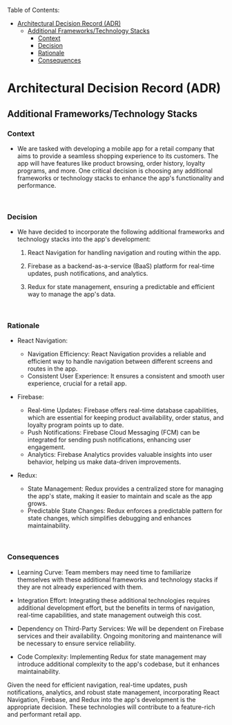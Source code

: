 Table of Contents:
* [Architectural Decision Record (ADR)](#architectural-decision-record-adr)
  * [Additional Frameworks/Technology Stacks](#additional-frameworkstechnology-stacks)
    * [Context](#context)
    * [Decision](#decision)
    * [Rationale](#rationale)
    * [Consequences](#consequences)

# Architectural Decision Record (ADR)
## Additional Frameworks/Technology Stacks

### Context

- We are tasked with developing a mobile app for a retail company that aims to provide a seamless shopping experience to its customers. The app will have features like product browsing, order history, loyalty programs, and more. One critical decision is choosing any additional frameworks or technology stacks to enhance the app's functionality and performance.

<br/>

### Decision

- We have decided to incorporate the following additional frameworks and technology stacks into the app's development:

    1. React Navigation for handling navigation and routing within the app.

    2. Firebase as a backend-as-a-service (BaaS) platform for real-time updates, push notifications, and analytics.

    3. Redux for state management, ensuring a predictable and efficient way to manage the app's data.

<br/>

### Rationale

- React Navigation:
  - Navigation Efficiency: React Navigation provides a reliable and efficient way to handle navigation between different screens and routes in the app.
  - Consistent User Experience: It ensures a consistent and smooth user experience, crucial for a retail app.

- Firebase:
  - Real-time Updates: Firebase offers real-time database capabilities, which are essential for keeping product availability, order status, and loyalty program points up to date.
  - Push Notifications: Firebase Cloud Messaging (FCM) can be integrated for sending push notifications, enhancing user engagement.
  - Analytics: Firebase Analytics provides valuable insights into user behavior, helping us make data-driven improvements.

- Redux:
  - State Management: Redux provides a centralized store for managing the app's state, making it easier to maintain and scale as the app grows.
  - Predictable State Changes: Redux enforces a predictable pattern for state changes, which simplifies debugging and enhances maintainability.

<br/>

### Consequences

- Learning Curve: Team members may need time to familiarize themselves with these additional frameworks and technology stacks if they are not already experienced with them.

- Integration Effort: Integrating these additional technologies requires additional development effort, but the benefits in terms of navigation, real-time capabilities, and state management outweigh this cost.

- Dependency on Third-Party Services: We will be dependent on Firebase services and their availability. Ongoing monitoring and maintenance will be necessary to ensure service reliability.

- Code Complexity: Implementing Redux for state management may introduce additional complexity to the app's codebase, but it enhances maintainability.

Given the need for efficient navigation, real-time updates, push notifications, analytics, and robust state management, incorporating React Navigation, Firebase, and Redux into the app's development is the appropriate decision. These technologies will contribute to a feature-rich and performant retail app.